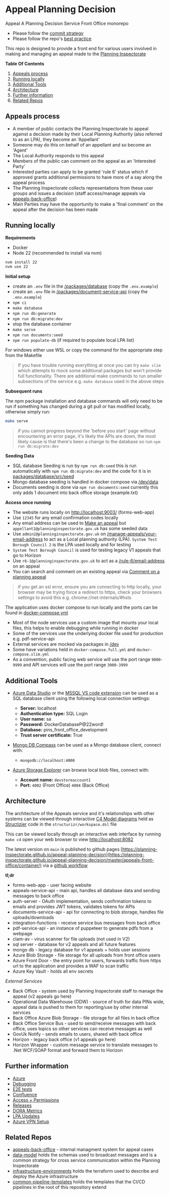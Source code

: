 # Appeal Planning Decision

Appeal A Planning Decision Service Front Office monorepo

- Please follow the [commit strategy](./docs/commit-strategy.md)
- Please follow the repo's [best practice](./docs/best-practice.md)

This repo is designed to provide a front end for various users involved in making and managing an appeal made to the [Planning Inspectorate](https://www.gov.uk/government/organisations/planning-inspectorate)

**Table Of Contents**

1. [Appeals process](#Appeals-process)
1. [Running locally](#Running-locally)
1. [Additional Tools](#Additional-Tools)
1. [Architecture](#Architecture)
1. [Further information](#Further-information)
1. [Related Repos](#Related-Repos)

## Appeals process

- A member of public contacts the Planning Inspectorate to appeal against a decision made by their Local Planning Authority (also referred to as an LPA), they become an 'Appellant'
- Someone may do this on behalf of an appellant and so become an 'Agent'
- The Local Authority responds to this appeal
- Members of the public can comment on the appeal as an 'Interested Party'
- Interested parties can apply to be granted 'rule 6' status which if approved grants additional permissions to have more of a say along the appeal process
- The Planning Inspectorate collects representations from these user groups and issues a decision (staff access/manage appeals via [appeals-back-office](https://github.com/Planning-Inspectorate/appeals-back-office))
- Main Parties may have the opportunity to make a 'final comment' on the appeal after the decision has been made

## Running locally

__Requirements__

- Docker
- Node 22 (recommended to install via nvm) 

```sh
nvm install 22
nvm use 22
```

__Initial setup__

- create an `.env` file in the [/packages/database](./packages/database) (copy the `.env.example`)
- create an `.env` file in [/packages/document-service-api](./packages/document-service-api) (copy the `.env.example`)
- `npm ci`
- `make database`
- `npm run db:generate`
- `npm run db:migrate:dev`
- stop the database container
- `make serve`
- `npm run documents:seed`
- `npm run populate-db` (if required to populate local LPA list)

For windows either use WSL or copy the command for the appropriate step from the Makefile

> If you have trouble running everything at once you can try `make slim` which attempts to mock some additional packages but won't provide full functionality. There are additional make commands to run smaller subsections of the service e.g. `make database` used in the above steps

__Subsequent runs__

The npm package installation and database commands will only need to be run if something has changed during a git pull or has modified locally, otherwise simply run:

```sh
make serve
```

> if you cannot progress beyond the 'before you start' page without encountering an error page, it's likely the APIs are down, the most likely cause is that there's been a change to the database so run `npm run db:migrate:dev`

__Seeding Data__

- SQL database Seeding is run by `npm run db:seed` this is run automatically with `npm run db:migrate:dev` and the code for it is in [packages/database/src/seed](./packages/database/src/seed/)
- Mongo database seeding is handled in docker compose via [/dev/data](./dev/data/README.md)
- Documents seeding is done via `npm run documents:seed` currently this only adds 1 document into back office storage (example.txt)

__Access once running__ 

- The website runs locally on [http://localhost:9003/](http://localhost:9003/) (forms-web-app)
- Use `12345` for any email confirmation codes locally
- Any email address can be used to [Make an appeal](http://localhost:9003/) but `appellant1@planninginspectorate.gov.uk` has some seeded data
- Use `admin2@planninginspectorate.gov.uk` on [/manage-appeals/your-email-address](http://localhost:9003/manage-appeals/your-email-address) to act as a Local planning authority (LPA). `System Test Borough Council 2` is the LPA used locally and for testing
- `System Test Borough Council` is used for testing legacy V1 appeals that go to Horizon
- Use `r6-1@planninginspectorate.gov.uk` to act as a [/rule-6/email-address](http://localhost:9003/rule-6/email-address) on an appeal
- You can search and comment on an existing appeal via [Comment on a planning appeal](http://localhost:9003/comment-planning-appeal/enter-postcode)

> if you get an ssl error, ensure you are connecting to http locally, your browser may be trying force a redirect to https, check your browsers settings to avoid this e.g. chrome://net-internals/#hsts

The application uses docker compose to run locally and the ports can be found in [docker-compose.yml](./docker-compose.yml)

- Most of the node services use a custom image that mounts your local files, this helps to enable debugging while running in docker 
- Some of the services use the underlying docker file used for production e.g. pdf-service-api
- External services are mocked via packages in [/dev](./dev)
- Some have variations held in `docker-compose.full.yml` and `docker-compose.slim.yml`
- As a convention, public facing web service will use the port range `9000-9999` and API services will use the port range `3000-3999`

## Additional Tools

- [Azure Data Studio](https://learn.microsoft.com/en-us/sql/azure-data-studio/download-azure-data-studio) or the [MSSQL VS code extension](https://marketplace.visualstudio.com/items?itemName=ms-mssql.mssql) can be used as a SQL database client using the following local connection settings:
  - **Server:** localhost
  - **Authentication type:** SQL Login
  - **User name:** sa
  - **Password:** DockerDatabaseP@22word!
  - **Database:** pins_front_office_development
  - **Trust server certificate:** True

- [Mongo DB Compass](https://www.mongodb.com/products/tools/compass) can be used as a Mongo database client, connect with:
  - `mongodb://localhost:4000`
- [Azure Storage Explorer](https://azure.microsoft.com/en-us/products/storage/storage-explorer/#Download-4) can browse local blob files, connect with:
  - **Account name:** `devstoreaccount1`
  - **Port:** `4002` (Front Office) `4004` (Back Office)

## Architecture

The architecture of the Appeals service and it's relationships with other systems can be viewed through interactive [C4 Model diagrams](https://c4model.com) held as [Structizier](https://docs.structurizr.com) code in the `structurizr/workspace.dsl` file

This can be viewed locally through an interactive web interface by running `make c4` open your web browser to view [http://localhost:8082](http://localhost:8082)

The latest version on `main` is published to github pages [https://planning-inspectorate.github.io/appeal-planning-decision](https://planning-inspectorate.github.io/appeal-planning-decision/master/appeals-front-office/container/) via a [github workflow](./.github/workflows/deploy-c4-diagrams.yml)

__tl;dr__

- forms-web-app - user facing website
- appeals-service-api - main api, handles all database data and sending messages to back office
- auth-server - OAuth implementation, sends confirmation tokens to emails and provides JWT tokens, validates tokens for APIs
- documents-service-api - api for connecting to blob storage, handles file uploads/downloads 
- integration-functions - receive service bus messages from back office
- pdf-service-api - an instance of puppeteer to generate pdfs from a webpage
- clam-av - virus scanner for file uploads (not used in V2)
- sql server - database for v2 appeals and all future features
- mongo db - legacy database for v1 appeals + holds user sessions
- Azure Blob Storage - file storage for all uploads from front office users
- Azure Front Door - the entry point for users, forwards traffic from https url to the application and provides a WAF to scan traffic
- Azure Key Vault - holds all env secrets

*External Services*

- Back Office - system used by Planning Inspectorate staff to manage the appeal (v2 appeals go here)
- Operational Data Warehouse (ODW) - source of truth for data PINs wide, appeal data is pushed to them for reporting/use by other internal services
- Back Office Azure Blob Storage - file storage for all files in back office
- Back Office Service Bus - used to send/receive messages with back office, uses topics so other services can receive messages as well
- GovUk Notify - sends emails to users, shared with back office
- Horizon - legacy back office (v1 appeals go here)
- Horizon Wrapper - custom message service to translate messages to .Net WCF/SOAP format and forward them to Horizon

## Further information

- [Azure](./docs/azure.md)
- [Debugging](./docs/debugger.md)
- [E2E tests](./test-packages/platform-feature-tests/README.md)
- [Confluence](https://pins-ds.atlassian.net/wiki/spaces/AAPDS/pages/1307279362/Homepage)
- [Access + Permissions](https://pins-ds.atlassian.net/wiki/spaces/AAPDS/pages/1858371586/Access+Permissions)
- [Releases](https://pins-ds.atlassian.net/wiki/spaces/AAPDS/pages/1332379865/Releases)
- [DORA Metrics](https://pins-ds.atlassian.net/wiki/spaces/CS/pages/1570865168/DORA+metrics)
- [LPA Updates](https://pins-ds.atlassian.net/wiki/spaces/BO/pages/1152745486/LPA+API+and+rolling+out+new+LPA+s)
- [Azure VPN Setup](https://pins-ds.atlassian.net/wiki/spaces/CS/pages/1929314309/Azure+VPN+Setup)

## Related Repos

- [appeals-back-office](https://github.com/Planning-Inspectorate/appeals-back-office) - internal managment system for appeal cases
- [data-model](https://github.com/Planning-Inspectorate/data-model) holds the schemas used to broadcast messages and is a common strategy for cross service communication within the Planning Inspectorate
- [infrastructure-environments](https://github.com/Planning-Inspectorate/infrastructure-environments) holds the terraform used to describe and deploy the Azure infrastructure
- [common-pipeline-templates](https://github.com/Planning-Inspectorate/common-pipeline-templates) holds the templates that the CI/CD pipelines in the root of this repository extend
